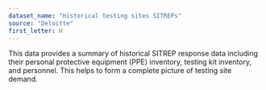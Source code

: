 ```yaml
---
dataset_name: "Historical testing sites SITREPs"
source: "Deloitte"
first_letter: H
---
```

This data provides a summary of historical SITREP response data including their personal protective equipment (PPE) inventory, testing kit inventory, and personnel. This helps to form a complete picture of testing site demand.